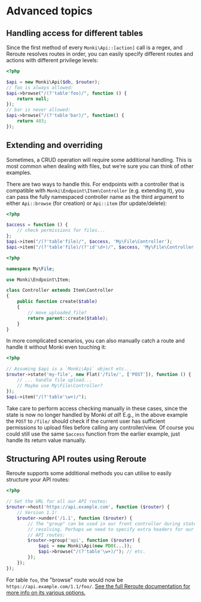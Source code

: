 # Advanced topics

## Handling access for different tables
Since the first method of every `Monki\Api::[action]` call is a regex, and
Reroute resolves routes in order, you can easily specify different routes and
actions with different privilege levels:

```php
<?php

$api = new Monki\Api($db, $router);
// foo is always allowed:
$api->browse("/(?'table'foo)/", function () {
    return null;
});
// bar is never allowed:
$api->browse("/(?'table'bar)/", function() {
    return 403;
});

```

## Extending and overriding
Sometimes, a CRUD operation will require some additional handling. This is most
common when dealing with files, but we're sure you can think of other examples.

There are two ways to handle this. For endpoints with a controller that is
compatible with `Monki\Endpoint\Item\Controller` (e.g. extending it), you can
pass the fully namespaced controller name as the third argument to either
`Api::browse` (for creation) or `Api::item` (for update/delete):

```php
<?php

$access = function () {
    // check permissions for files...
};
$api->item("/(?'table'file)/", $access, 'My\File\Controller');
$api->item("/(?'table'file)/(?'id'\d+)/", $access, 'My\File\Controller');

```

```php
<?php

namespace My\File;

use Monki\Endpoint\Item;

class Controller extends Item\Controller
{
    public function create($table)
    {
        // move_uploaded_file?
        return parent::create($table);
    }
}

```

In more complicated scenarios, you can also manually catch a route and handle it
without Monki even touching it:

```php
<?php

// Assuming $api is a `Monki\Api` object etc...
$router->state('my-file', new Flat('/file/', ['POST']), function () {
    // ... handle file upload...
    // Maybe use My\File\Controller?
});
$api->item("/(?'table'\w+)/");

```

Take care to perform access checking manually in these cases, since the state is
now no longer handled by Monki _at all_! E.g., in the above example the `POST`
to `/file/` should check if the current user has sufficient permissions to
upload files before calling any controller/view. Of course you could still use
the same `$access` function from the earlier example, just handle its return
value manually.

## Structuring API routes using Reroute
Reroute supports some additional methods you can utilise to easily structure
your API routes:

```php
<?php

// Set the URL for all our API routes:
$router->host('https://api.example.com', function ($router) {
    // Version 1.1!
    $router->under('/1.1', function ($router) {
        // The "group" can be used in our front controller during state
        // resolving. Perhaps we need to specify extra headers for our
        // API routes:
        $router->group('api', function ($router) {
            $api = new Monki\Api(new PDO(...));
            $api->browse("/(?'table'\w+)/"); // etc.
        });
    });
});

```

For table `foo`, the "browse" route would now be
`https://api.example.com/1.1/foo/`. [See the full Reroute documentation for
more info on its various options.](http://reroute.monomelodies.nl/docs/)

